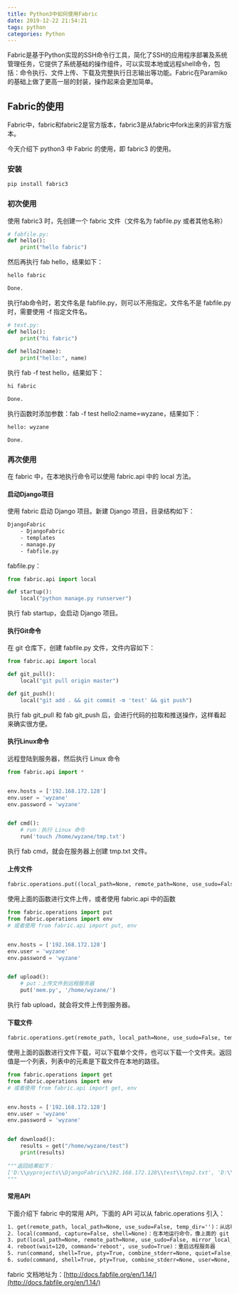 ```yaml
---
title: Python3中如何使用Fabric
date: 2019-12-22 21:54:21
tags: python
categories: Python
---
```


Fabric是基于Python实现的SSH命令行工具，简化了SSH的应用程序部署及系统管理任务，它提供了系统基础的操作组件，可以实现本地或远程shell命令，包括：命令执行、文件上传、下载及完整执行日志输出等功能。Fabric在Paramiko的基础上做了更高一层的封装，操作起来会更加简单。

<!--more-->

## Fabric的使用

Fabric中，fabric和fabric2是官方版本，fabric3是从fabric中fork出来的非官方版本。

今天介绍下 python3 中 Fabric 的使用，即 fabric3 的使用。

### 安装

```txt
pip install fabric3
```



### 初次使用

使用 fabric3 时，先创建一个 fabric 文件（文件名为 fabfile.py 或者其他名称）

```python
# fabfile.py:
def hello():
    print("hello fabric")
```

然后再执行 fab hello，结果如下：

```txt
hello fabric

Done.
```

执行fab命令时，若文件名是 fabfile.py，则可以不用指定。文件名不是 fabfile.py 时，需要使用 -f 指定文件名。

```python
# test.py:
def hello():
    print("hi fabric")
    
def hello2(name):
    print("hello:", name)
```

执行 fab -f test hello，结果如下：

```txt
hi fabric

Done.
```

执行函数时添加参数：fab -f test hello2:name=wyzane，结果如下：

```txt
hello: wyzane

Done.
```



### 再次使用



在 fabric 中，在本地执行命令可以使用 fabric.api 中的 local 方法。

#### 启动Django项目

使用 fabric 启动 Django 项目。新建 Django 项目，目录结构如下：

```txt
DjangoFabric
	- DjangoFabric
	- templates
	- manage.py
	- fabfile.py
```

fabfile.py：

```python
from fabric.api import local

def startup():
    local("python manage.py runserver")

```

执行 fab startup，会启动 Django 项目。



#### 执行Git命令

在 git 仓库下，创建 fabfile.py 文件，文件内容如下：

```python
from fabric.api import local

def git_pull():
    local("git pull origin master")

def git_push():
    local("git add . && git commit -m 'test' && git push")

```

执行 fab git_pull 和 fab git_push 后，会进行代码的拉取和推送操作，这样看起来确实很方便。



#### 执行Linux命令

远程登陆到服务器，然后执行 Linux 命令

```python
from fabric.api import *


env.hosts = ['192.168.172.128']
env.user = 'wyzane'
env.password = 'wyzane'


def cmd():
    # run：执行 Linux 命令
    run('touch /home/wyzane/tmp.txt')

```

执行 fab cmd，就会在服务器上创建 tmp.txt 文件。



#### 上传文件

```txt
fabric.operations.put((local_path=None, remote_path=None, use_sudo=False, mirror_local_mode=False, mode=None, use_glob=True, temp_dir=''))
```

使用上面的函数进行文件上传，或者使用 fabric.api 中的函数

```python
from fabric.operations import put
from fabric.operations import env
# 或者使用 from fabric.api import put, env


env.hosts = ['192.168.172.128']
env.user = 'wyzane'
env.password = 'wyzane'


def upload():
    # put：上传文件到远程服务器
    put('mem.py', '/home/wyzane/')
```

执行 fab upload，就会将文件上传到服务器。



#### 下载文件

```txt
fabric.operations.get(remote_path, local_path=None, use_sudo=False, temp_dir="") 
```

使用上面的函数进行文件下载，可以下载单个文件，也可以下载一个文件夹。返回值是一个列表，列表中的元素是下载文件在本地的路径。

```python
from fabric.operations import get
from fabric.operations import env
# 或者使用 from fabric.api import get, env


env.hosts = ['192.168.172.128']
env.user = 'wyzane'
env.password = 'wyzane'


def download():
    results = get("/home/wyzane/test")
    print(results)
    
"""返回结果如下：
['D:\\pyprojects\\DjangoFabric\\192.168.172.128\\test\\tmp2.txt', 'D:\\pyprojects\\DjangoFabric\\192.168.172.128\\test\\tmp1.txt']
"""
```



#### 常用API

下面介绍下 fabric 中的常用 API，下面的 API 可以从 fabric.operations 引入：

```txt
1. get(remote_path, local_path=None, use_sudo=False, temp_dir='')：从远程服务器上下载一个或者多个文件
2. local(command, capture=False, shell=None)：在本地运行命令，像上面的 git 命令
3. put(local_path=None, remote_path=None, use_sudo=False, mirror_local_mode=False, mode=None, use_glob=True, temp_dir='')：上传一个或者多个文件到远程服务器
4. reboot(wait=120, command='reboot', use_sudo=True)：重启远程服务器
5. run(command, shell=True, pty=True, combine_stderr=None, quiet=False, warn_only=False, stdout=None, stderr=None, timeout=None, shell_escape=None, capture_buffer_size=None)：在远程服务器上运行shell命令
6. sudo(command, shell=True, pty=True, combine_stderr=None, user=None, quiet=False, warn_only=False, stdout=None, stderr=None, group=None, timeout=None, shell_escape=None, capture_buffer_size=None)：以超级用户权限在远程服务器上运行shell命令
```

fabric 文档地址为：[http://docs.fabfile.org/en/1.14/](http://docs.fabfile.org/en/1.14/)